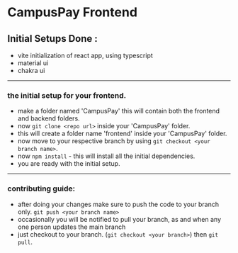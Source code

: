 # CampusPay Frontend

## Initial Setups Done :
* vite initialization of react app, using typescript
* material ui
* chakra ui

---
###  the initial setup for your frontend.
* make a folder named 'CampusPay' this will contain both the frontend and backend folders.
* now `git clone <repo url>` inside your 'CampusPay' folder.
* this will create a folder name 'frontend' inside your 'CampusPay' folder.
* now move to your respective branch by using `git checkout <your branch name>`.
* now `npm install` - this will install all the initial dependencies.
* you are ready with the initial setup.

---
### contributing guide:
* after doing your changes make sure to push the code to your branch only.
  `git push <your branch name>`
* occasionally you will be notified to pull your branch, as and when any one person updates the main branch
* just checkout to your branch. (`git checkout <your branch>`) then `git pull`.
